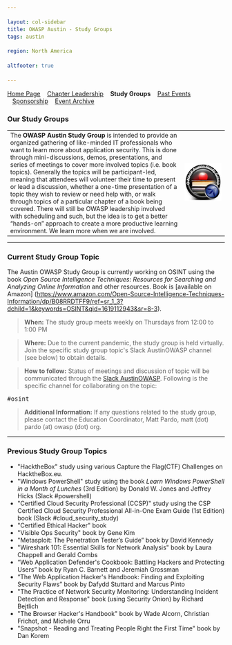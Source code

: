 ```yaml
---

layout: col-sidebar
title: OWASP Austin - Study Groups
tags: austin

region: North America

altfooter: true

---
```


[Home Page](index.md)
&nbsp;&nbsp;&nbsp;[Chapter Leadership](leadership.md)
&nbsp;&nbsp;&nbsp;<strong>Study Groups</strong>
&nbsp;&nbsp;&nbsp;[Past Events](pastevents.md)
&nbsp;&nbsp;&nbsp;[Sponsorship](sponsorship.md)
&nbsp;&nbsp;&nbsp;[Event Archive](pasteventsarchive.md)


### Our Study Groups ###

<table>
  <tr><td width="80%">
    The <strong>OWASP Austin Study Group</strong> is intended to provide an organized gathering of like-minded IT professionals who want to learn more about application security.   This is done through mini-discussions, demos, presentations, and series of meetings to cover more involved topics (i.e. book topics).   Generally the topics will be participant-led, meaning that attendees will volunteer their time to present or lead a discussion, whether a one-time presentation of a topic they wish to review or need help with, or walk through topics of a particular chapter of a book being covered.  There will still be OWASP leadership involved with scheduling and such, but the idea is to get a better “hands-on” approach to create a more productive learning environment.  We learn more when we are involved.</td>
    <td><img src="assets/images/OWASP_Austin_Study_Group_sm.png" alt="Study Group Logo"/></td>
  </tr>
</table>

----

### Current Study Group Topic ###

The Austin OWASP Study Group is currently working on OSINT using the book <i>Open Source Intelligence Techniques: Resources for Searching and Analyzing Online Information</i> and other resources. Book is [available on Amazon] (https://www.amazon.com/Open-Source-Intelligence-Techniques-Information/dp/B08RRDTFF9/ref=sr_1_3?dchild=1&keywords=OSINT&qid=1619112943&sr=8-3).
  
> **When:**  The study group meets weekly on Thursdays from 12:00 to 1:00 PM

> **Where:**  Due to the current pandemic, the study group is held virtually. Join the specific study group topic's Slack AustinOWASP channel (see below) to obtain details.
 
<!-- National Instruments, Building A, Room 217 (Directions: [GoogleMaps](https://www.google.com/maps/place/National+Instruments/@30.4077179,-97.7268262,17z/data#!3m1!4b1!4m2!3m1!1s0x865b34c37397e56b:0x765d5bc26a58ce96), [MapQuest](http://www.mapquest.com/maps?address#11500+N+Mo+Pac+Expy&city#Austin&state#TX&zipcode#78759&redirect#true) -->

> **How to follow:** Status of meetings and discussion of topic will be communicated through the [Slack AustinOWASP](https://austinowasp.slack.com).  Following is the specific channel for collaborating on the topic:
<pre>#osint</pre>

> **Additional Information:** If any questions related to the study group, please contact the Education Coordinator, Matt Pardo, matt (dot) pardo (at) owasp (dot) org.


----

### Previous Study Group Topics ###

* "HacktheBox" study using various Capture the Flag(CTF) Challenges on HacktheBox.eu.
* "Windows PowerShell" study using the book <i>Learn Windows PowerShell in a Month of Lunches</i> (3rd Edition) by Donald W. Jones and Jeffrey Hicks (Slack #powershell)
* "Certified Cloud Security Professional (CCSP)" study using the CSP Certified Cloud Security Professional All-in-One Exam Guide (1st Edition) book (Slack #cloud_security_study)
* "Certified Ethical Hacker" book
* "Visible Ops Security" book by Gene Kim
* "Metasploit: The Penetration Tester’s Guide” book by David Kennedy
* "Wireshark 101: Essential Skills for Network Analysis" book by Laura Chappell and Gerald Combs
* “Web Application Defender's Cookbook: Battling Hackers and Protecting Users” book by Ryan C. Barnett and Jeremiah Grossman
* “The Web Application Hacker's Handbook: Finding and Exploiting Security Flaws” book by Dafydd Stuttard and Marcus Pinto
* "The Practice of Network Security Monitoring: Understanding Incident Detection and Response" book (using Security Onion) by Richard Bejtlich
* "The Browser Hacker's Handbook" book by Wade Alcorn, Christian Frichot, and Michele Orru
* "Snapshot - Reading and Treating People Right the First Time" book by Dan Korem
